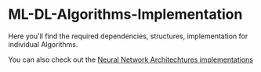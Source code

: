 # ML-DL-Algorithms-Implementation
Here you'll find the required dependencies, structures, implementation for individual Algorithms.

You can also check out the <a href='https://github.com/FardinHash/NeuralNetwork-Architechtures-Implementation'>Neural Network Architechtures implementations</a>
